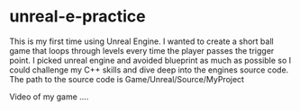 # unreal-e-practice

This is my first time using Unreal Engine. I wanted to create a short ball game that loops through levels every time the player passes the trigger point.
I picked unreal engine and avoided blueprint as much as possible so I could challenge my C++ skills and dive deep into the engines source code. 
The path to the source code is Game/Unreal/Source/MyProject

Video of my game ....

